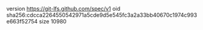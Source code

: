 version https://git-lfs.github.com/spec/v1
oid sha256:cdcca2264550542971a5cde9d5e545fc3a2a33bb40670c1974c993e663f52754
size 10980
